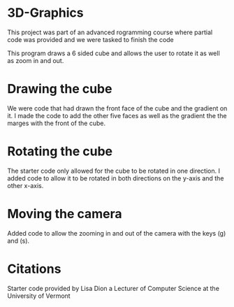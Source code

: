 # 3D-Graphics
This project was part of an advanced rogramming course where partial code was provided and we were tasked to finish the code

This program draws a 6 sided cube and allows the user to rotate it as well as zoom in and out.

# Drawing the cube
We were code that had drawn the front face of the cube and the gradient on it. I made the code to add the other five faces as well as the gradient the the marges with the front of the cube.

# Rotating the cube
The starter code only allowed for the cube to be rotated in one direction. I added code to allow it to be rotated in both directions on the y-axis and the other x-axis.

# Moving the camera
Added code to allow the zooming in and out of the camera with the keys (g) and (s).

# Citations
Starter code provided by Lisa Dion a Lecturer of Computer Science at the University of Vermont
